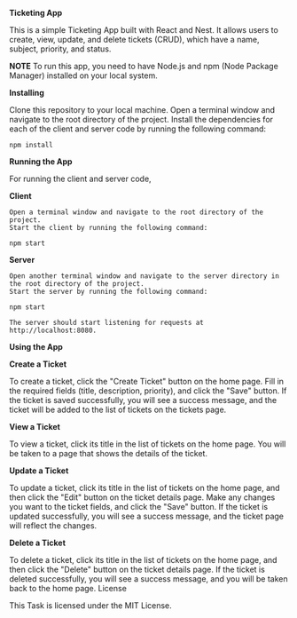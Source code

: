 **Ticketing App**

This is a simple Ticketing App built with React and Nest. It allows users to create, view, update, and delete tickets (CRUD), which have a name, subject, priority, and status.

**NOTE**
To run this app, you need to have Node.js and npm (Node Package Manager) installed on your local system.


**Installing**

Clone this repository to your local machine.
Open a terminal window and navigate to the root directory of the project.
Install the dependencies for each of the client and server code by running the following command:

`npm install`

**Running the App**

For running the client and server code, 


**Client**

    Open a terminal window and navigate to the root directory of the project.
    Start the client by running the following command:


`npm start`

**Server**

    Open another terminal window and navigate to the server directory in the root directory of the project.
    Start the server by running the following command:


`npm start`

    The server should start listening for requests at http://localhost:8080.

**Using the App**

**Create a Ticket**

To create a ticket, click the "Create Ticket" button on the home page. Fill in the required fields (title, description, priority), and click the "Save" button. If the ticket is saved successfully, you will see a success message, and the ticket will be added to the list of tickets on the tickets page.

**View a Ticket**

To view a ticket, click its title in the list of tickets on the home page. You will be taken to a page that shows the details of the ticket.

**Update a Ticket**

To update a ticket, click its title in the list of tickets on the home page, and then click the "Edit" button on the ticket details page. Make any changes you want to the ticket fields, and click the "Save" button. If the ticket is updated successfully, you will see a success message, and the ticket page will reflect the changes.

**Delete a Ticket**

To delete a ticket, click its title in the list of tickets on the home page, and then click the "Delete" button on the ticket details page. If the ticket is deleted successfully, you will see a success message, and you will be taken back to the home page.
License

This Task is licensed under the MIT License.
